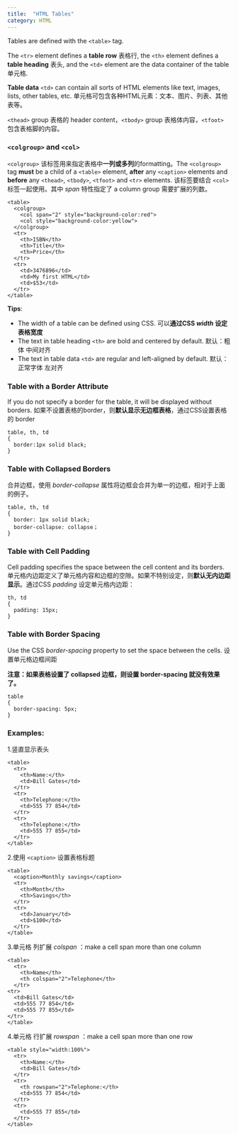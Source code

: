```yaml
---
title:  "HTML Tables"
category: HTML
---
```

Tables are defined with the `<table>` tag.

The `<tr>` element defines a **table row** 表格行, the `<th>` element defines a **table heading** 表头, and the `<td>` element are the data container of the table 单元格.

**Table data** `<td>` can contain all sorts of HTML elements like text, images, lists, other tables, etc. 单元格可包含各种HTML元素：文本、图片、列表、其他表等。

`<thead>` group 表格的 header content，`<tbody>` group 表格体内容，`<tfoot>` 包含表格脚的内容。

<!--more-->

### `<colgroup>` and `<col>`

`<colgroup>` 该标签用来指定表格中**一列或多列**的formatting。The `<colgroup>` tag **must** be a child of a `<table>` element, **after** any `<caption>` elements and **before** any `<thead>`, `<tbody>`, `<tfoot>` and `<tr>` elements. 该标签要结合 `<col>` 标签一起使用。其中 _span_ 特性指定了 a column group 需要扩展的列数。

    <table>
      <colgroup>
        <col span="2" style="background-color:red">
        <col style="background-color:yellow">
      </colgroup>
      <tr>
        <th>ISBN</th>
        <th>Title</th>
        <th>Price</th>
      </tr>
      <tr>
        <td>3476896</td>
        <td>My first HTML</td>
        <td>$53</td>
      </tr>
    </table>

**Tips**:

+ The width of a table can be defined using CSS. 可以**通过CSS _width_ 设定表格宽度**
+ The text in table heading `<th>` are bold and centered by default. 默认：粗体 中间对齐
+ The text in table data `<td>` are regular and left-aligned by default. 默认：正常字体 左对齐

### Table with a Border Attribute

If you do not specify a border for the table, it will be displayed without borders. 如果不设置表格的border，则**默认显示无边框表格**，通过CSS设置表格的 border

    table, th, td
    {
      border:1px solid black;
    }

### Table with Collapsed Borders

合并边框，使用 _border-collapse_ 属性将边框会合并为单一的边框，相对于上面的例子。

    table, th, td
    {
      border: 1px solid black;
      border-collapse: collapse；
    }

### Table with Cell Padding

Cell padding specifies the space between the cell content and its borders. 单元格内边距定义了单元格内容和边框的空隙。如果不特别设定，则**默认无内边距显示**。通过CSS _padding_ 设定单元格内边距：

    th, td
    {
      padding: 15px;
    }

### Table with Border Spacing

Use the CSS _border-spacing_ property to set the space between the cells. 设置单元格边框间距

**注意：如果表格设置了 collapsed 边框，则设置 border-spacing 就没有效果了。**

    table
    {
      border-spacing: 5px;
    }

### Examples:

1.竖直显示表头

    <table>
      <tr>
        <th>Name:</th>
        <td>Bill Gates</td>
      </tr>
      <tr>
        <th>Telephone:</th>
        <td>555 77 854</td>
      </tr>
      <tr>
        <th>Telephone:</th>
        <td>555 77 855</td>
      </tr>
    </table>

2.使用 `<caption>` 设置表格标题

    <table>
      <caption>Monthly savings</caption>
      <tr>
        <th>Month</th>
        <th>Savings</th>
      </tr>
      <tr>
        <td>January</td>
        <td>$100</td>
      </tr>
    </table>

3.单元格 列扩展 _colspan_ ：make a cell span more than one column

    <table>
      <tr>
        <th>Name</th>
        <th colspan="2">Telephone</th>
      </tr>
    <tr>
      <td>Bill Gates</td>
      <td>555 77 854</td>
      <td>555 77 855</td>
    </tr>
    </table>

4.单元格 行扩展 _rowspan_ ：make a cell span more than one row

    <table style="width:100%">
      <tr>
        <th>Name:</th>
        <td>Bill Gates</td>
      </tr>
      <tr>
        <th rowspan="2">Telephone:</th>
        <td>555 77 854</td>
      </tr>
      <tr>
        <td>555 77 855</td>
      </tr>
    </table>
